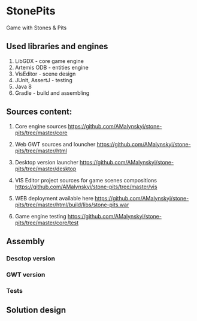 # StonePits
Game with Stones &amp; Pits

## Used libraries and engines 

1) LibGDX - core game engine
2) Artemis ODB - entities engine
3) VisEditor - scene design
4) JUnit, AssertJ - testing
5) Java 8 
6) Gradle - build and assembling 

## Sources content:

1) Core engine sources 
https://github.com/AMalynskyi/stone-pits/tree/master/core

2) Web GWT sources and louncher 
https://github.com/AMalynskyi/stone-pits/tree/master/html

3) Desktop version launcher
https://github.com/AMalynskyi/stone-pits/tree/master/desktop

4) VIS Editor project sources for game scenes compositions
https://github.com/AMalynskyi/stone-pits/tree/master/vis

5) WEB deployment available here
https://github.com/AMalynskyi/stone-pits/tree/master/html/build/libs/stone-pits.war

6) Game engine testing
https://github.com/AMalynskyi/stone-pits/tree/master/core/test

## Assembly

### Desctop version

### GWT version

### Tests


## Solution design

